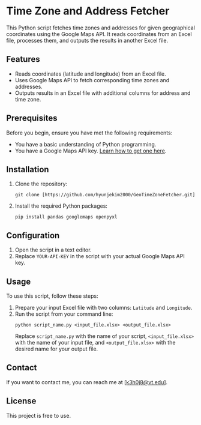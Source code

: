 
# Time Zone and Address Fetcher

This Python script fetches time zones and addresses for given geographical coordinates using the Google Maps API. It reads coordinates from an Excel file, processes them, and outputs the results in another Excel file.

## Features

- Reads coordinates (latitude and longitude) from an Excel file.
- Uses Google Maps API to fetch corresponding time zones and addresses.
- Outputs results in an Excel file with additional columns for address and time zone.

## Prerequisites

Before you begin, ensure you have met the following requirements:

- You have a basic understanding of Python programming.
- You have a Google Maps API key. [Learn how to get one here](https://developers.google.com/maps/documentation/javascript/get-api-key).

## Installation

1. Clone the repository:
   ```
   git clone [https://github.com/hyunjekim2000/GeoTimeZoneFetcher.git]
   ```
2. Install the required Python packages:
   ```
   pip install pandas googlemaps openpyxl
   ```

## Configuration

1. Open the script in a text editor.
2. Replace `YOUR-API-KEY` in the script with your actual Google Maps API key.

## Usage

To use this script, follow these steps:

1. Prepare your input Excel file with two columns: `Latitude` and `Longitude`.
2. Run the script from your command line:
   ```
   python script_name.py <input_file.xlsx> <output_file.xlsx>
   ```
   Replace `script_name.py` with the name of your script, `<input_file.xlsx>` with the name of your input file, and `<output_file.xlsx>` with the desired name for your output file.


## Contact

If you want to contact me, you can reach me at [k3h0j8@vt.edu].

## License

This project is free to use. 
